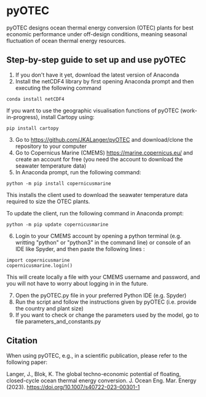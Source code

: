 # pyOTEC

pyOTEC designs ocean thermal energy conversion (OTEC) plants for best economic performance under off-design conditions, meaning seasonal fluctuation of ocean thermal energy resources.

## Step-by-step guide to set up and use pyOTEC

1. If you don't have it yet, download the latest version of Anaconda
2. Install the netCDF4 library by first opening Anaconda prompt and then executing the following command
```
conda install netCDF4
```

If you want to use the geographic visualisation functions of pyOTEC (work-in-progress), install Cartopy using:
```
pip install cartopy
```
         
3. Go to https://github.com/JKALanger/pyOTEC and download/clone the repository to your computer
4. Go to Copernicus Marine (CMEMS) https://marine.copernicus.eu/ and create an account for free (you need the account to download the seawater temperature data)
5. In Anaconda prompt, run the following command:
```
python -m pip install copernicusmarine
```
This installs the client used to download the seawater temperature data required to size the OTEC plants.

To update the client, run the following command in Anaconda prompt:
```
python -m pip update copernicusmarine
```

6. Login to your CMEMS account by opening a python terminal (e.g. writting "python" or "python3" in the command line) or console of an IDE like Spyder, and then paste the following lines :
```
import copernicusmarine
copernicusmarine.login() 
```
This will create locally a file with your CMEMS username and password, and you will not have to worry about logging in in the future.
         
7. Open the pyOTEC.py file in your preferred Python IDE (e.g. Spyder)
8. Run the script and follow the instructions given by pyOTEC (i.e. provide the country and plant size)
9. If you want to check or change the parameters used by the model, go to file parameters_and_constants.py


## Citation


When using pyOTEC, e.g., in a scientific publication, please refer to the following paper:

Langer, J., Blok, K. The global techno-economic potential of floating, closed-cycle ocean thermal energy conversion. J. Ocean Eng. Mar. Energy (2023). https://doi.org/10.1007/s40722-023-00301-1
